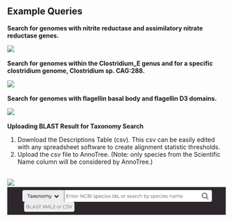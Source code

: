 Example Queries
----

**Search for genomes with nitrite reductase and assimilatory nitrate reductase genes.**

<img src="./new_example_gif/Example_1_15x.gif"/>
<br/>

**Search for genomes within the Clostridium_E genus and for a specific clostridium genome, Clostridium sp. CAG:288.**

<img src="./new_example_gif/Example_2_15x.gif"/>
<br/>

**Search for genomes with flagellin basal body and flagellin D3 domains.**

<img src="./new_example_gif/Example_3_15x.gif"/>
<br/>

**Uploading BLAST Result for Taxonomy Search**

1. Download the Descriptions Table (csv).
   This csv can be easily edited with any spreadsheet software to create alignment statistic thresholds.
2. Upload the csv file to AnnoTree.
   (Note: only species from the Scientific Name column will be considered by AnnoTree.)

<br>
<img src="./new_example_gif/Example_4.gif"/>
<br>
<img src="./new_example_gif/example_img.png"/>


